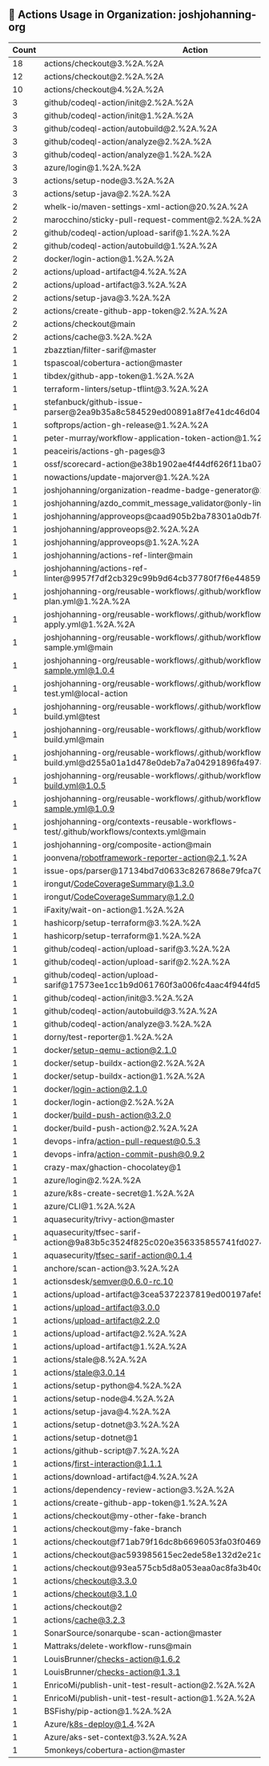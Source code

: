 ## 🚀 Actions Usage in Organization: joshjohanning-org

| Count | Action |
| --- | --- |
| 18 | actions/checkout@3.%2A.%2A |
| 12 | actions/checkout@2.%2A.%2A |
| 10 | actions/checkout@4.%2A.%2A |
| 3 | github/codeql-action/init@2.%2A.%2A |
| 3 | github/codeql-action/init@1.%2A.%2A |
| 3 | github/codeql-action/autobuild@2.%2A.%2A |
| 3 | github/codeql-action/analyze@2.%2A.%2A |
| 3 | github/codeql-action/analyze@1.%2A.%2A |
| 3 | azure/login@1.%2A.%2A |
| 3 | actions/setup-node@3.%2A.%2A |
| 3 | actions/setup-java@2.%2A.%2A |
| 2 | whelk-io/maven-settings-xml-action@20.%2A.%2A |
| 2 | marocchino/sticky-pull-request-comment@2.%2A.%2A |
| 2 | github/codeql-action/upload-sarif@1.%2A.%2A |
| 2 | github/codeql-action/autobuild@1.%2A.%2A |
| 2 | docker/login-action@1.%2A.%2A |
| 2 | actions/upload-artifact@4.%2A.%2A |
| 2 | actions/upload-artifact@3.%2A.%2A |
| 2 | actions/setup-java@3.%2A.%2A |
| 2 | actions/create-github-app-token@2.%2A.%2A |
| 2 | actions/checkout@main |
| 2 | actions/cache@3.%2A.%2A |
| 1 | zbazztian/filter-sarif@master |
| 1 | tspascoal/cobertura-action@master |
| 1 | tibdex/github-app-token@1.%2A.%2A |
| 1 | terraform-linters/setup-tflint@3.%2A.%2A |
| 1 | stefanbuck/github-issue-parser@2ea9b35a8c584529ed00891a8f7e41dc46d0441e |
| 1 | softprops/action-gh-release@1.%2A.%2A |
| 1 | peter-murray/workflow-application-token-action@1.%2A.%2A |
| 1 | peaceiris/actions-gh-pages@3 |
| 1 | ossf/scorecard-action@e38b1902ae4f44df626f11ba0734b14fb91f8f86 |
| 1 | nowactions/update-majorver@1.%2A.%2A |
| 1 | joshjohanning/organization-readme-badge-generator@1.%2A.%2A |
| 1 | joshjohanning/azdo_commit_message_validator@only-link-in-pr |
| 1 | joshjohanning/approveops@caad905b2ba78301a0db7f484ef6fe3c770e6985 |
| 1 | joshjohanning/approveops@2.%2A.%2A |
| 1 | joshjohanning/approveops@1.%2A.%2A |
| 1 | joshjohanning/actions-ref-linter@main |
| 1 | joshjohanning/actions-ref-linter@9957f7df2cb329c99b9d64cb37780f7f6e44859c |
| 1 | joshjohanning-org/reusable-workflows/.github/workflows/terraform-plan.yml@1.%2A.%2A |
| 1 | joshjohanning-org/reusable-workflows/.github/workflows/terraform-apply.yml@1.%2A.%2A |
| 1 | joshjohanning-org/reusable-workflows/.github/workflows/secrets-sample.yml@main |
| 1 | joshjohanning-org/reusable-workflows/.github/workflows/secrets-sample.yml@1.0.4 |
| 1 | joshjohanning-org/reusable-workflows/.github/workflows/local-action-test.yml@local-action |
| 1 | joshjohanning-org/reusable-workflows/.github/workflows/docker-build.yml@test |
| 1 | joshjohanning-org/reusable-workflows/.github/workflows/docker-build.yml@main |
| 1 | joshjohanning-org/reusable-workflows/.github/workflows/docker-build.yml@d255a01a1d478e0deb7a7a04291896fa4978fe4e |
| 1 | joshjohanning-org/reusable-workflows/.github/workflows/docker-build.yml@1.0.5 |
| 1 | joshjohanning-org/reusable-workflows/.github/workflows/deploy-sample.yml@1.0.9 |
| 1 | joshjohanning-org/contexts-reusable-workflows-test/.github/workflows/contexts.yml@main |
| 1 | joshjohanning-org/composite-action@main |
| 1 | joonvena/robotframework-reporter-action@2.1.%2A |
| 1 | issue-ops/parser@17134bd7d0633c8267868e79fca7023745aee2f9 |
| 1 | irongut/CodeCoverageSummary@1.3.0 |
| 1 | irongut/CodeCoverageSummary@1.2.0 |
| 1 | iFaxity/wait-on-action@1.%2A.%2A |
| 1 | hashicorp/setup-terraform@3.%2A.%2A |
| 1 | hashicorp/setup-terraform@1.%2A.%2A |
| 1 | github/codeql-action/upload-sarif@3.%2A.%2A |
| 1 | github/codeql-action/upload-sarif@2.%2A.%2A |
| 1 | github/codeql-action/upload-sarif@17573ee1cc1b9d061760f3a006fc4aac4f944fd5 |
| 1 | github/codeql-action/init@3.%2A.%2A |
| 1 | github/codeql-action/autobuild@3.%2A.%2A |
| 1 | github/codeql-action/analyze@3.%2A.%2A |
| 1 | dorny/test-reporter@1.%2A.%2A |
| 1 | docker/setup-qemu-action@2.1.0 |
| 1 | docker/setup-buildx-action@2.%2A.%2A |
| 1 | docker/setup-buildx-action@1.%2A.%2A |
| 1 | docker/login-action@2.1.0 |
| 1 | docker/login-action@2.%2A.%2A |
| 1 | docker/build-push-action@3.2.0 |
| 1 | docker/build-push-action@2.%2A.%2A |
| 1 | devops-infra/action-pull-request@0.5.3 |
| 1 | devops-infra/action-commit-push@0.9.2 |
| 1 | crazy-max/ghaction-chocolatey@1 |
| 1 | azure/login@2.%2A.%2A |
| 1 | azure/k8s-create-secret@1.%2A.%2A |
| 1 | azure/CLI@1.%2A.%2A |
| 1 | aquasecurity/trivy-action@master |
| 1 | aquasecurity/tfsec-sarif-action@9a83b5c3524f825c020e356335855741fd02745f |
| 1 | aquasecurity/tfsec-sarif-action@0.1.4 |
| 1 | anchore/scan-action@3.%2A.%2A |
| 1 | actionsdesk/semver@0.6.0-rc.10 |
| 1 | actions/upload-artifact@3cea5372237819ed00197afe530f5a7ea3e805c8 |
| 1 | actions/upload-artifact@3.0.0 |
| 1 | actions/upload-artifact@2.2.0 |
| 1 | actions/upload-artifact@2.%2A.%2A |
| 1 | actions/upload-artifact@1.%2A.%2A |
| 1 | actions/stale@8.%2A.%2A |
| 1 | actions/stale@3.0.14 |
| 1 | actions/setup-python@4.%2A.%2A |
| 1 | actions/setup-node@4.%2A.%2A |
| 1 | actions/setup-java@4.%2A.%2A |
| 1 | actions/setup-dotnet@3.%2A.%2A |
| 1 | actions/setup-dotnet@1 |
| 1 | actions/github-script@7.%2A.%2A |
| 1 | actions/first-interaction@1.1.1 |
| 1 | actions/download-artifact@4.%2A.%2A |
| 1 | actions/dependency-review-action@3.%2A.%2A |
| 1 | actions/create-github-app-token@1.%2A.%2A |
| 1 | actions/checkout@my-other-fake-branch |
| 1 | actions/checkout@my-fake-branch |
| 1 | actions/checkout@f71ab79f16dc8b6696053fa03f046952569bc776 |
| 1 | actions/checkout@ac593985615ec2ede58e132d2e21d2b1cbd6127c |
| 1 | actions/checkout@93ea575cb5d8a053eaa0ac8fa3b40d7e05a33cc8 |
| 1 | actions/checkout@3.3.0 |
| 1 | actions/checkout@3.1.0 |
| 1 | actions/checkout@2 |
| 1 | actions/cache@3.2.3 |
| 1 | SonarSource/sonarqube-scan-action@master |
| 1 | Mattraks/delete-workflow-runs@main |
| 1 | LouisBrunner/checks-action@1.6.2 |
| 1 | LouisBrunner/checks-action@1.3.1 |
| 1 | EnricoMi/publish-unit-test-result-action@2.%2A.%2A |
| 1 | EnricoMi/publish-unit-test-result-action@1.%2A.%2A |
| 1 | BSFishy/pip-action@1.%2A.%2A |
| 1 | Azure/k8s-deploy@1.4.%2A |
| 1 | Azure/aks-set-context@3.%2A.%2A |
| 1 | 5monkeys/cobertura-action@master |
